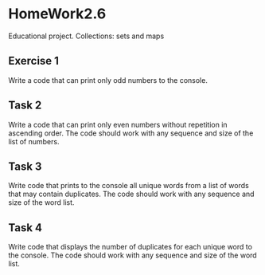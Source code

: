 # HomeWork2.6
Educational project. Collections: sets and maps


## Exercise 1
Write a code that can print only odd numbers to the console.
## Task 2
Write a code that can print only even numbers without repetition in ascending order. The code should work with any sequence and size of the list of numbers.
## Task 3
Write code that prints to the console all unique words from a list of words that may contain duplicates. The code should work with any sequence and size of the word list.
## Task 4
Write code that displays the number of duplicates for each unique word to the console. The code should work with any sequence and size of the word list.
